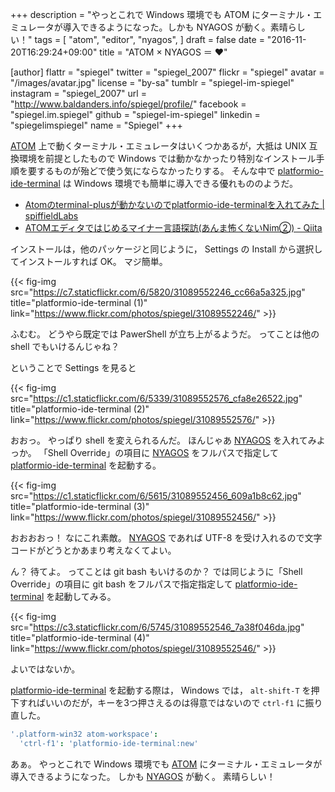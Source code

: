 +++
description = "やっとこれで Windows 環境でも ATOM にターミナル・エミュレータが導入できるようになった。しかも NYAGOS が動く。素晴らしい！"
tags = [
  "atom",
  "editor",
  "nyagos",
]
draft = false
date = "2016-11-20T16:29:24+09:00"
title = "ATOM × NYAGOS ＝ ♥"

[author]
  flattr = "spiegel"
  twitter = "spiegel_2007"
  flickr = "spiegel"
  avatar = "/images/avatar.jpg"
  license = "by-sa"
  tumblr = "spiegel-im-spiegel"
  instagram = "spiegel_2007"
  url = "http://www.baldanders.info/spiegel/profile/"
  facebook = "spiegel.im.spiegel"
  github = "spiegel-im-spiegel"
  linkedin = "spiegelimspiegel"
  name = "Spiegel"
+++

[ATOM] 上で動くターミナル・エミュレータはいくつかあるが，大抵は UNIX 互換環境を前提としたもので Windows では動かなかったり特別なインストール手順を要するものが殆どで使う気にならなかったりする。
そんな中で [platformio-ide-terminal] は Windows 環境でも簡単に導入できる優れもののようだ。

- [Atomのterminal-plusが動かないのでplatformio-ide-terminalを入れてみた | spiffieldLabs](http://labs.spiffield.net/archives/508)
- [ATOMエディタではじめるマイナー言語探訪(あんま怖くないNim②) - Qiita](http://qiita.com/kmry2045/items/b61a000ff257c01720e4)

インストールは，他のパッケージと同じように， Settings の Install から選択してインストールすれば OK。
マジ簡単。

{{< fig-img src="https://c7.staticflickr.com/6/5820/31089552246_cc66a5a325.jpg" title="platformio-ide-terminal (1)" link="https://www.flickr.com/photos/spiegel/31089552246/" >}}

ふむむ。
どうやら既定では PawerShell が立ち上がるようだ。
ってことは他の shell でもいけるんじゃね？

ということで Settings を見ると

{{< fig-img src="https://c1.staticflickr.com/6/5339/31089552576_cfa8e26522.jpg" title="platformio-ide-terminal (2)" link="https://www.flickr.com/photos/spiegel/31089552576/" >}}

おおっ。
やっぱり shell を変えられるんだ。
ほんじゃあ [NYAGOS] を入れてみよっか。
「Shell Override」の項目に [NYAGOS] をフルパスで指定して  [platformio-ide-terminal] を起動する。

{{< fig-img src="https://c1.staticflickr.com/6/5615/31089552456_609a1b8c62.jpg" title="platformio-ide-terminal (3)" link="https://www.flickr.com/photos/spiegel/31089552456/" >}}

おおおおっ！ なにこれ素敵。
[NYAGOS] であれば UTF-8 を受け入れるので文字コードがどうとかあまり考えなくてよい。

ん？ 待てよ。
ってことは git bash もいけるのか？ では同じように「Shell Override」の項目に git bash をフルパスで指定指定して  [platformio-ide-terminal] を起動してみる。

{{< fig-img src="https://c3.staticflickr.com/6/5745/31089552546_7a38f046da.jpg" title="platformio-ide-terminal (4)" link="https://www.flickr.com/photos/spiegel/31089552546/" >}}

よいではないか。

[platformio-ide-terminal] を起動する際は， Windows では， `alt-shift-T` を押下すればいいのだが，キーを3つ押さえるのは得意ではないので `ctrl-f1` に振り直した。

```cson
'.platform-win32 atom-workspace':
  'ctrl-f1': 'platformio-ide-terminal:new'
 ```

あぁ。
やっとこれで Windows 環境でも [ATOM] にターミナル・エミュレータが導入できるようになった。
しかも [NYAGOS] が動く。
素晴らしい！

[ATOM]: https://atom.io/ "Atom"
[NYAGOS]: http://www.nyaos.org/index.cgi?p=NYAGOS "NYAOS.ORG - NYAGOS"
[platformio-ide-terminal]: https://atom.io/packages/platformio-ide-terminal
